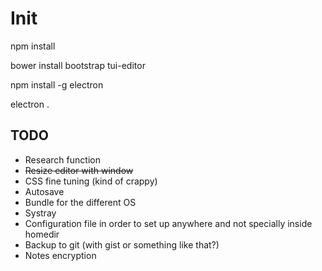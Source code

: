 # Init
npm install

bower install bootstrap tui-editor

npm install -g electron

electron .

## TODO
* Research function
* ~~Resize editor with window~~
* CSS fine tuning (kind of crappy)
* Autosave
* Bundle for the different OS
* Systray
* Configuration file in order to set up anywhere and not specially inside homedir
* Backup to git (with gist or something like that?)
* Notes encryption
